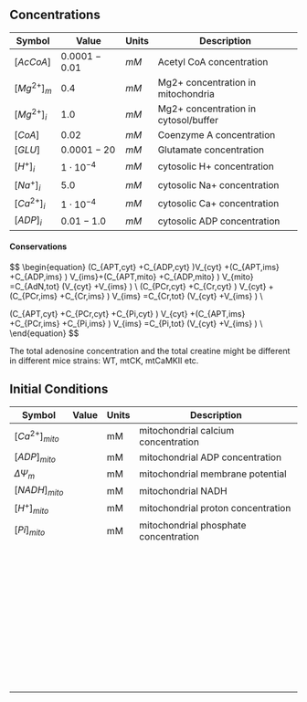 ## Concentrations

| Symbol        | Value             | Units | Description                          |
| ------------- | ----------------- | ----- | ------------------------------------ |
| $[AcCoA]$     | $0.0001 - 0.01$   | $mM$  | Acetyl CoA concentration             |
| $[Mg^{2+}]_m$ | $0.4$             | $mM$  | Mg2+ concentration in mitochondria   |
| $[Mg^{2+}]_i$ | $1.0$             | $mM$  | Mg2+ concentration in cytosol/buffer |
| $[CoA]$       | $0.02$            | $mM$  | Coenzyme A concentration             |
| $[GLU]$       | $0.0001 - 20$     | $mM$  | Glutamate concentration              |
| $[H^+]_i$     | $1 \cdot 10^{-4}$ | $mM$  | cytosolic H+ concentration           |
| $[Na^+]_i$    | $5.0$             | $mM$  | cytosolic Na+ concentration          |
| $[Ca^{2+}]_i$ | $1 \cdot 10^{-4}$ | $mM$  | cytosolic Ca+ concentration          |
| $[ADP]_i$     | $0.01-1.0$        | $mM$  | cytosolic ADP concentration          |

#### Conservations

$$
\begin{equation}
(C_{APT,cyt} +C_{ADP,cyt} )V_{cyt} +(C_{APT,ims} +C_{ADP,ims} ) V_{ims}+(C_{APT,mito} +C_{ADP,mito} ) V_{mito} =C_{AdN,tot} (V_{cyt} +V_{ims} ) \\
(C_{PCr,cyt} +C_{Cr,cyt} ) V_{cyt} +(C_{PCr,ims} +C_{Cr,ims} ) V_{ims} =C_{Cr,tot} (V_{cyt} +V_{ims} ) \\

(C_{APT,cyt} +C_{PCr,cyt} +C_{Pi,cyt} ) V_{cyt} +(C_{APT,ims} +C_{PCr,ims} +C_{Pi,ims} ) V_{ims} =C_{Pi,tot}  (V_{cyt} +V_{ims} ) \\
\end{equation}
$$

The total adenosine concentration and the total creatine might be different in different mice strains: WT, mtCK,  mtCaMKII etc.



## Initial Conditions

| Symbol                         | Value | Units | Description                           |
| ------------------------------ | ----- | ----- | ------------------------------------- |
| $\left[ Ca^{2+}\right]_{mito}$ |       | mM    | mitochondrial calcium concentration   |
| $[ADP]_{mito}$                 |       | mM    | mitochondrial ADP concentration       |
| $\Delta \Psi _{m}$             |       | mM    | mitochondrial membrane potential      |
| $[NADH]_{mito}$                |       | mM    | mitochondrial NADH                    |
| $\left[ H^{+}\right]_{mito}$   |       | mM    | mitochondrial proton concentration    |
| $[Pi]_{mito}$                  |       | mM    | mitochondrial phosphate concentration |
|                                |       |       |                                       |
|                                |       |       |                                       |
|                                |       |       |                                       |
|                                |       |       |                                       |
|                                |       |       |                                       |
|                                |       |       |                                       |
|                                |       |       |                                       |
|                                |       |       |                                       |
|                                |       |       |                                       |
|                                |       |       |                                       |
|                                |       |       |                                       |
|                                |       |       |                                       |
|                                |       |       |                                       |
|                                |       |       |                                       |
|                                |       |       |                                       |
|                                |       |       |                                       |
|                                |       |       |                                       |
|                                |       |       |                                       |
|                                |       |       |                                       |
|                                |       |       |                                       |
|                                |       |       |                                       |
|                                |       |       |                                       |
|                                |       |       |                                       |
|                                |       |       |                                       |
|                                |       |       |                                       |
|                                |       |       |                                       |
|                                |       |       |                                       |
|                                |       |       |                                       |
|                                |       |       |                                       |
|                                |       |       |                                       |
|                                |       |       |                                       |
|                                |       |       |                                       |
|                                |       |       |                                       |
|                                |       |       |                                       |
|                                |       |       |                                       |
|                                |       |       |                                       |
|                                |       |       |                                       |
|                                |       |       |                                       |
|                                |       |       |                                       |
|                                |       |       |                                       |
|                                |       |       |                                       |
|                                |       |       |                                       |
|                                |       |       |                                       |

